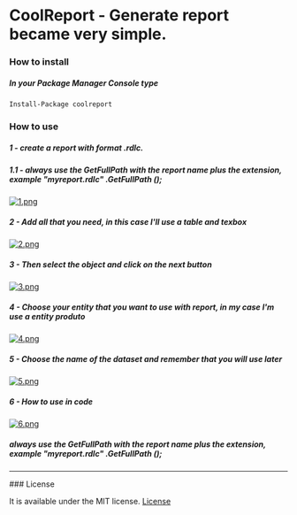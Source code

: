 # CoolReport - Generate report became very simple. 

### How to install

##### In your Package Manager Console type
```
Install-Package coolreport
```

### How to use 

##### 1 - create a report with format .rdlc.

##### 1.1 - always use the GetFullPath with the report name plus the extension, example "myreport.rdlc" .GetFullPath ();

[![1.png](https://s17.postimg.org/wq6pjcqb3/image.png)](https://postimg.org/image/g2f7guvjf/)

##### 2 - Add all that you need, in this case I'll use a table and texbox

[![2.png](https://s17.postimg.org/em3oypsmn/image.png)](https://postimg.org/image/h3fg5zciz/)

##### 3 - Then select the object and click on the next button 

[![3.png](https://s17.postimg.org/mdkex9wrz/image.png)](https://postimg.org/image/5d1ioljqj/)

##### 4 - Choose your entity that you want to use with report, in my case I'm use a entity produto

[![4.png](https://s17.postimg.org/dh9mtc65r/image.png)](https://postimg.org/image/dh9mtc65n/)

##### 5 - Choose the name of the dataset and remember that you will use later

[![5.png](https://s17.postimg.org/6pemcqrsf/image.png)](https://postimg.org/image/hc8fi5zxn/)

##### 6 - How to use in code

[![6.png](https://s17.postimg.org/5lui0s75b/image.png)](https://postimg.org/image/5lui0s757/)

##### always use the GetFullPath with the report name plus the extension, example "myreport.rdlc" .GetFullPath ();
<hr>
### License

It is available under the MIT license.
[License](https://opensource.org/licenses/mit-license.php)
